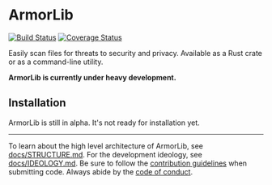 # ArmorLib
[![Build Status](https://travis-ci.org/milesmcc/ArmorLib.svg?branch=master)](https://travis-ci.org/milesmcc/ArmorLib)
[![Coverage Status](https://coveralls.io/repos/github/milesmcc/ArmorLib/badge.svg?branch=master)](https://coveralls.io/github/milesmcc/ArmorLib?branch=master)

Easily scan files for threats to security and privacy. Available as a Rust crate or as a command-line utility.

**ArmorLib is currently under heavy development.**

## Installation
ArmorLib is still in alpha. It's not ready for installation yet.

---

To learn about the high level architecture of ArmorLib, see [docs/STRUCTURE.md](docs/STRUCTURE.md). For the development ideology, see [docs/IDEOLOGY.md](docs/IDEOLOGY.md). Be sure to follow the [contribution guidelines](CONTRIBUTING.md) when submitting code. Always abide by the [code of conduct](CODE_OF_CONDUCT.md).
